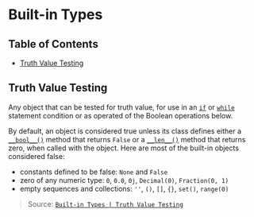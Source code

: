 # Built-in Types


## Table of Contents
- [Truth Value Testing](<#truth-value-testing>)


## Truth Value Testing

Any object that can be tested for truth value, for use in an [` if `](<https://docs.python.org/3/reference/compound_stmts.html#if>) or [` while `](<https://docs.python.org/3/reference/compound_stmts.html#while>) statement condition or as operated of the Boolean operations below.

By default, an object is considered true unless its class defines either a [` __bool__() `](<https://docs.python.org/3/reference/datamodel.html#object.__bool__>) method that returns ` False ` or a [` __len__() `](<https://docs.python.org/3/reference/datamodel.html#object.__len__>) method that returns zero, when called with the object. Here are most of the built-in objects considered false:
- constants defined to be false: ` None ` and ` False `
- zero of any numeric type: ` 0 `, ` 0.0 `, ` 0j `, ` Decimal(0) `, ` Fraction(0, 1) `
- empty sequences and collections: ` '' `, ` () `, ` [] `, ` {} `, ` set() `, ` range(0) `

> Source: [` Built-in Types | Truth Value Testing `](<https://docs.python.org/3/library/stdtypes.html#truth-value-testing>)